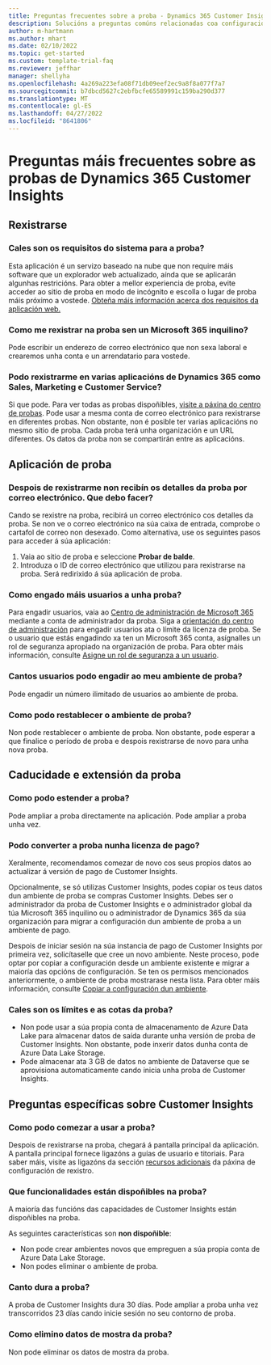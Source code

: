 ```yaml
---
title: Preguntas frecuentes sobre a proba - Dynamics 365 Customer Insights
description: Solucións a preguntas comúns relacionadas coa configuración e a xestión de probas de Customer Insights. Aprenda a resolver problemas específicos da plataforma e das aplicacións.
author: m-hartmann
ms.author: mhart
ms.date: 02/10/2022
ms.topic: get-started
ms.custom: template-trial-faq
ms.reviewer: jeffhar
manager: shellyha
ms.openlocfilehash: 4a269a223efa08f71db09eef2ec9a8f8a077f7a7
ms.sourcegitcommit: b7dbcd5627c2ebfbcfe65589991c159ba290d377
ms.translationtype: MT
ms.contentlocale: gl-ES
ms.lasthandoff: 04/27/2022
ms.locfileid: "8641806"
---
```

# <a name="dynamics-365-customer-insights-trial-faq"></a>Preguntas máis frecuentes sobre as probas de Dynamics 365 Customer Insights

## <a name="sign-up"></a>Rexistrarse

### <a name="what-are-the-system-requirements-for-the-trial"></a>Cales son os requisitos do sistema para a proba?

Esta aplicación é un servizo baseado na nube que non require máis software que un explorador web actualizado, aínda que se aplicarán algunhas restricións. Para obter a mellor experiencia de proba, evite acceder ao sitio de proba en modo de incógnito e escolla o lugar de proba máis próximo a vostede. [Obteña máis información acerca dos requisitos da aplicación web.](/power-platform/admin/web-application-requirements)

### <a name="how-do-i-sign-up-for-the-trial-without-a-microsoft-365-tenant"></a>Como me rexistrar na proba sen un Microsoft 365 inquilino?

Pode escribir un enderezo de correo electrónico que non sexa laboral e crearemos unha conta e un arrendatario para vostede.

### <a name="can-i-sign-up-for-multiple-dynamics-365-apps-such-as-sales-marketing-and-customer-service"></a>Podo rexistrarme en varias aplicacións de Dynamics 365 como Sales, Marketing e Customer Service?

Si que pode. Para ver todas as probas dispoñibles, [visite a páxina do centro de probas](https://dynamics.microsoft.com/dynamics-365-free-trial). Pode usar a mesma conta de correo electrónico para rexistrarse en diferentes probas. Non obstante, non é posible ter varias aplicacións no mesmo sitio de proba. Cada proba terá unha organización e un URL diferentes. Os datos da proba non se compartirán entre as aplicacións.

## <a name="trial-app"></a>Aplicación de proba

### <a name="i-didnt-receive-the-trial-details-email-after-signing-up-what-should-i-do"></a>Despois de rexistrarme non recibín os detalles da proba por correo electrónico. Que debo facer?

Cando se rexistre na proba, recibirá un correo electrónico cos detalles da proba. Se non ve o correo electrónico na súa caixa de entrada, comprobe o cartafol de correo non desexado. Como alternativa, use os seguintes pasos para acceder á súa aplicación:

1. Vaia ao sitio de proba e seleccione **Probar de balde**.
1. Introduza o ID de correo electrónico que utilizou para rexistrarse na proba. Será redirixido á súa aplicación de proba.

### <a name="how-do-i-add-more-users-to-a-trial"></a>Como engado máis usuarios a unha proba?

Para engadir usuarios, vaia ao [Centro de administración de Microsoft 365](https://admin.microsoft.com) mediante a conta de administrador da proba. Siga a [orientación do centro de administración](/microsoft-365/admin/add-users/add-users) para engadir usuarios ata o límite da licenza de proba. Se o usuario que estás engadindo xa ten un Microsoft 365 conta, asígnalles un rol de seguranza apropiado na organización de proba. Para obter máis información, consulte [Asigne un rol de seguranza a un usuario](/power-platform/admin/create-users-assign-online-security-roles#assign-a-security-role-to-a-user).

### <a name="how-many-users-can-i-add-to-my-trial-environment"></a>Cantos usuarios podo engadir ao meu ambiente de proba?

Pode engadir un número ilimitado de usuarios ao ambiente de proba.

### <a name="how-do-i-reset-the-trial-environment"></a>Como podo restablecer o ambiente de proba?

Non pode restablecer o ambiente de proba. Non obstante, pode esperar a que finalice o período de proba e despois rexistrarse de novo para unha nova proba.

## <a name="trial-expiration-and-extension"></a>Caducidade e extensión da proba

### <a name="how-do-i-extend-the-trial"></a>Como podo estender a proba?

Pode ampliar a proba directamente na aplicación. Pode ampliar a proba unha vez.

### <a name="can-i-convert-the-trial-to-a-paid-license"></a>Podo converter a proba nunha licenza de pago?

Xeralmente, recomendamos comezar de novo cos seus propios datos ao actualizar á versión de pago de Customer Insights. 

Opcionalmente, se só utilizas Customer Insights, podes copiar os teus datos dun ambiente de proba se compras Customer Insights. Debes ser o administrador da proba de Customer Insights e o administrador global da túa Microsoft 365 inquilino ou o administrador de Dynamics 365 da súa organización para migrar a configuración dun ambiente de proba a un ambiente de pago. 

Despois de iniciar sesión na súa instancia de pago de Customer Insights por primeira vez, solicítaselle que cree un novo ambiente. Neste proceso, pode optar por copiar a configuración desde un ambiente existente e migrar a maioría das opcións de configuración. Se ten os permisos mencionados anteriormente, o ambiente de proba mostrarase nesta lista. Para obter máis información, consulte [Copiar a configuración dun ambiente](manage-environments.md#copy-the-environment-configuration).

### <a name="what-are-the-trial-limits-and-quotas"></a>Cales son os límites e as cotas da proba?

- Non pode usar a súa propia conta de almacenamento de Azure Data Lake para almacenar datos de saída durante unha versión de proba de Customer Insights. Non obstante, pode inxerir datos dunha conta de Azure Data Lake Storage.
- Pode almacenar ata 3 GB de datos no ambiente de Dataverse que se aprovisiona automaticamente cando inicia unha proba de Customer Insights.

## <a name="customer-insights-specific-questions"></a>Preguntas específicas sobre Customer Insights

### <a name="how-do-i-start-using-the-trial"></a>Como podo comezar a usar a proba?

Despois de rexistrarse na proba, chegará á pantalla principal da aplicación. A pantalla principal fornece ligazóns a guías de usuario e titoriais. Para saber máis, visite as ligazóns da sección [recursos adicionais](trial-signup.md#additional-resources) da páxina de configuración de rexistro.

### <a name="what-features-are-available-in-the-trial"></a>Que funcionalidades están dispoñibles na proba?

A maioría das funcións das capacidades de Customer Insights están dispoñibles na proba.

As seguintes características son **non dispoñible**: 
- Non pode crear ambientes novos que empreguen a súa propia conta de Azure Data Lake Storage.
- Non podes eliminar o ambiente de proba. 

### <a name="how-long-does-the-trial-last"></a>Canto dura a proba?

A proba de Customer Insights dura 30 días. Pode ampliar a proba unha vez transcorridos 23 días cando inicie sesión no seu contorno de proba.

### <a name="how-do-i-remove-sample-data-from-the-trial"></a>Como elimino datos de mostra da proba?

Non pode eliminar os datos de mostra da proba.
